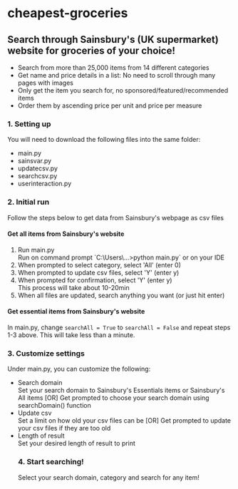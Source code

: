 # cheapest-groceries
## Search through Sainsbury's (UK supermarket) website for groceries of your choice!

<ul>
  <li>Search from more than 25,000 items from 14 different categories</li>
  <li>Get name and price details in a list: No need to scroll through many pages with images</li>
  <li>Only get the item you search for, no sponsored/featured/recommended items</li>
  <li>Order them by ascending price per unit and price per measure</li>
</ul>


### 1. Setting up
You will need to download the following files into the same folder:
  <ul>
    <li>main.py</li>
    <li>sainsvar.py</li>
    <li>updatecsv.py</li>
    <li>searchcsv.py</li>
    <li>userinteraction.py</li>
  </ul>


### 2. Initial run
Follow the steps below to get data from Sainsbury's webpage as csv files

#### Get all items from Sainsbury's website
<ol>
  <li>Run main.py</li>
Run on command prompt `C:\Users\...>python main.py` or on your IDE
  <li>When prompted to select category, select 'All' (enter 0)</li>
  <li>When prompted to update csv files, select 'Y' (enter y)</li>
  <li>When prompted for confirmation, select 'Y' (enter y)</li>
This process will take about 10-20min
  <li>When all files are updated, search anything you want (or just hit enter)</li>
</ol>

#### Get essential items from Sainsbury's website
In main.py, change `searchAll = True` to `searchAll = False` and repeat steps 1-3 above. This will take less than a minute.

### 3. Customize settings
Under main.py, you can customize the following:
  <ul>
    <li>Search domain</li>
Set your search domain to Sainsbury's Essentials items or Sainsbury's All items [OR] Get prompted to choose your search domain using searchDomain() function
    <li>Update csv</li>
Set a limit on how old your csv files can be [OR] Get prompted to update your csv files if they are too old
    <li>Length of result</li>
Set your desired length of result to print


### 4. Start searching!
Select your search domain, category and search for any item!

